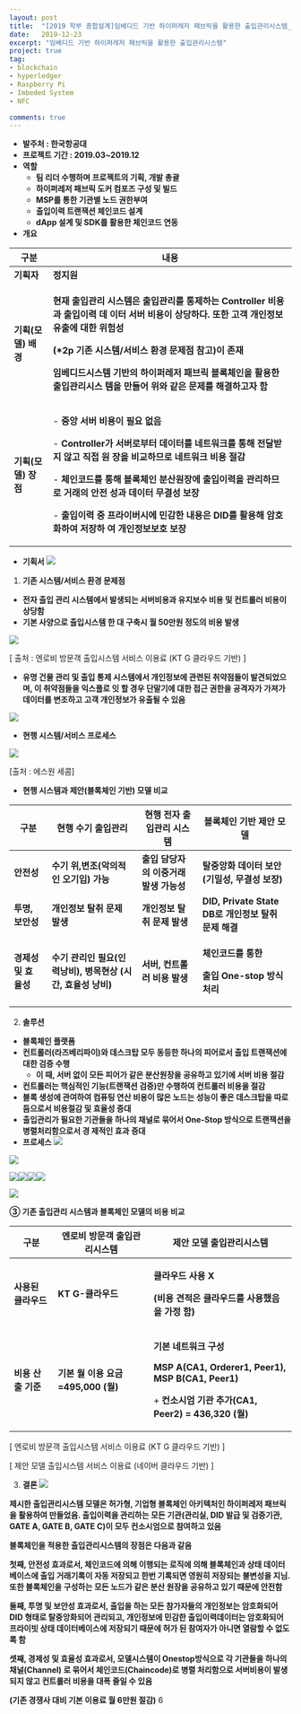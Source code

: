 ```yaml
---
layout: post
title:  "[2019 학부 종합설계]임베디드 기반 하이퍼레저 패브릭을 활용한 출입관리시스템_임시"
date:   2019-12-23
excerpt: "임베디드 기반 하이퍼레저 패브릭을 활용한 출입관리시스템"
project: true
tag:
- blockchain
- hyperledger
- Raspberry Pi
- Imbeded System
- NFC

comments: true
---
```



- **발주처 : 한국항공대** 
- **프로젝트 기간 : 2019.03~2019.12** 
- **역할** 
  - **팀 리더 수행하며 프로젝트의 기획, 개발 총괄** 
  - **하이퍼레저 패브릭 도커 컴포즈 구성 및 빌드** 
  - **MSP를 통한 기관별 노드 권한부여** 
  - **출입이력 트랜잭션 체인코드 설계** 
  - **dApp 설계 및 SDK를 활용한 체인코드 연동** 
- **개요**   



|**구분** |**내용** |
| - | - |
|**기획자** |**정지원** |
|**기획(모델) 배경** |<p>**현재 출입관리 시스템은 출입관리를 통제하는 Controller 비용과 출입이력 데 이터 서버 비용이 상당하다. 또한 고객 개인정보유출에 대한 위험성** </p><p>**(\*2p 기존 시스템/서비스 환경 문제점 참고)이 존재** </p><p>**임베디드시스템  기반의  하이퍼레저  패브릭  블록체인을  활용한  출입관리시스 템을 만들어 위와 같은 문제를 해결하고자 함** </p>|
|**기획(모델) 장점** |<p>- **중앙 서버 비용이 필요 없음** </p><p>- **Controller가 서버로부터 데이터를 네트워크를 통해 전달받지 않고 직접 원 장을 비교하므로 네트워크 비용 절감** </p><p>- **체인코드를  통해 블록체인 분산원장에  출입이력을 관리하므로 거래의 안전 성과 데이터 무결성 보장** </p><p>- **출입이력 중 프라이버시에 민감한 내용은 DID를 활용해 암호화하여 저장하 여 개인정보보호 보장** </p>|
- **기획서 ![](Aspose.Words.df3eb41e-c6c8-4397-bfe0-3b0495f1676c.001.png)**
1. **기존 시스템/서비스 환경 문제점** 
- **전자 출입 관리 시스템에서 발생되는 서버비용과 유지보수 비용 및 컨트롤러 비용이 상당함** 
- **기본 사양으로 출입시스템 한 대 구축시 월 50만원 정도의 비용 발생** 

![](Aspose.Words.df3eb41e-c6c8-4397-bfe0-3b0495f1676c.002.jpeg)

[ 출처 : 엔로비 방문객 출입시스템 서비스 이용료 (KT G 클라우드 기반) ] 

- **유명 건물 관리 및 출입 통제 시스템에서 개인정보에 관련된 취약점들이 발견되었으며, 이 취약점들을 익스플로 잇 할 경우 단말기에 대한 접근 권한을 공격자가 가져가 데이터를 변조하고 고객 개인정보가 유출될 수 있음** 

![](Aspose.Words.df3eb41e-c6c8-4397-bfe0-3b0495f1676c.003.png)

- **현행 시스템/서비스 프로세스**

![](Aspose.Words.df3eb41e-c6c8-4397-bfe0-3b0495f1676c.004.jpeg)

[출처 : 에스원 세콤] 

- **현행 시스템과 제안(블록체인 기반) 모델 비교**  



|**구분** |**현행 수기 출입관리** |**현행 전자 출입관리 시스템** |**블록체인 기반 제안 모델** |
| - | - | - | - |
|**안전성** |**수기  위,변조(악의적인  오기입) 가능** |**출입 담당자의 이중거래 발생  가능성** |**탈중앙화 데이터 보안 (기밀성, 무결성 보장)** |
|**투명, 보안성** |**개인정보 탈취 문제 발생** |**개인정보 탈취 문제 발생** |**DID, Private State DB로 개인정보 탈취 문제 해결** |
|**경제성 및 효 율성** |**수기 관리인 필요(인력낭비), 병목현상 (시간, 효율성 낭비)** |**서버, 컨트롤러 비용 발생** |<p>**체인코드를 통한**  </p><p>**출입 One-stop 방식 처리** </p>|
2. **솔루션** 
- **블록체인 플랫폼** 
- **컨트롤러(라즈베리파이)와 데스크탑 모두 동등한 하나의 피어로서 출입 트랜잭션에 대한 검증 수행** 
  - **이 때, 서버 없이 모든 피어가 같은 분산원장을 공유하고 있기에 서버 비용 절감** 
- **컨트롤러는 핵심적인 기능(트랜잭션 검증)만 수행하여 컨트롤러 비용을 절감** 
- **블록 생성에 관여하여 컴퓨팅 연산 비용이 많은 노드는 성능이 좋은 데스크탑을 따로 둠으로서 비용절감 및 효율성 증대** 
- **출입관리가 필요한 기관들을 하나의 채널로 묶어서 One-Stop 방식으로 트랜잭션을 병렬처리함으로서 경 제적인 효과 증대** 
- **프로세스** ![](Aspose.Words.df3eb41e-c6c8-4397-bfe0-3b0495f1676c.005.png)

![](Aspose.Words.df3eb41e-c6c8-4397-bfe0-3b0495f1676c.006.jpeg)

![](Aspose.Words.df3eb41e-c6c8-4397-bfe0-3b0495f1676c.007.png)![](Aspose.Words.df3eb41e-c6c8-4397-bfe0-3b0495f1676c.008.png)![](Aspose.Words.df3eb41e-c6c8-4397-bfe0-3b0495f1676c.009.png)![](Aspose.Words.df3eb41e-c6c8-4397-bfe0-3b0495f1676c.010.png)

![](Aspose.Words.df3eb41e-c6c8-4397-bfe0-3b0495f1676c.011.jpeg)

**③  기존 출입관리 시스템과 블록체인 모델의 비용 비교** 



|**구분** |**엔로비 방문객 출입관리시스템** |**제안 모델 출입관리시스템** |
| - | - | - |
|**사용된 클라우드** |**KT G-클라우드** |<p>**클라우드 사용 X** </p><p>**(비용 견적은 클라우드를 사용했음을 가정 함)** </p>|
|**비용 산출 기준** |**기본 월 이용 요금 =495,000 \(월)** |<p>**기본 네트워크 구성**  </p><p>**MSP A(CA1, Orderer1, Peer1), MSP B(CA1, Peer1)**  </p><p>+ **컨소시엄 기관 추가(CA1, Peer2) = 436,320 \(월)** </p>|
[ 엔로비 방문객 출입시스템 서비스 이용료 (KT G 클라우드 기반) ]

[ 제안 모델 출입시스템 서비스 이용료 (네이버 클라우드 기반) ]

3. **결론 ![](Aspose.Words.df3eb41e-c6c8-4397-bfe0-3b0495f1676c.001.png)**

**제시한 출입관리시스템 모델은 허가형,  기업형 블록체인 아키텍처인 하이퍼레저 패브릭을 활용하여 만들었음. 출입이력을 관리하는 모든 기관(관리실, DID 발급 및 검증기관, GATE A, GATE B, GATE C)이 모두 컨소시엄으로 참여하고 있음** 

**블록체인을 적용한 출입관리시스템의 장점은 다음과 같음** 

**첫째, 안전성 효과로서, 체인코드에 의해 이행되는 로직에 의해 블록체인과 상태 데이터베이스에 출입 거래기록이 자동 저장되고 한번 기록되면 영원히 저장되는 불변성을 지님. 또한 블록체인을 구성하는 모든 노드가 같은 분산 원장을 공유하고 있기 때문에 안전함** 

**둘째, 투명 및 보안성 효과로서, 출입을 하는 모든 참가자들의 개인정보는 암호화되어 DID 형태로 탈중앙화되어 관리되고, 개인정보에 민감한 출입이력데이터는 암호화되어 프라이빗 상태 데이터베이스에 저장되기 때문에 허가 된 참여자가 아니면 열람할 수 없도록 함** 

**셋째, 경제성 및 효율성 효과로서, 모델시스템이 Onestop방식으로 각 기관들을 하나의 채널(Channel) 로 묶어서 체인코드(Chaincode)로 병렬 처리함으로 서버비용이 발생되지 않고 컨트롤러 비용을 대폭 줄일 수 있음** 

**(기존 경쟁사 대비 기본 이용료 월 6만원 절감)** 
6 
